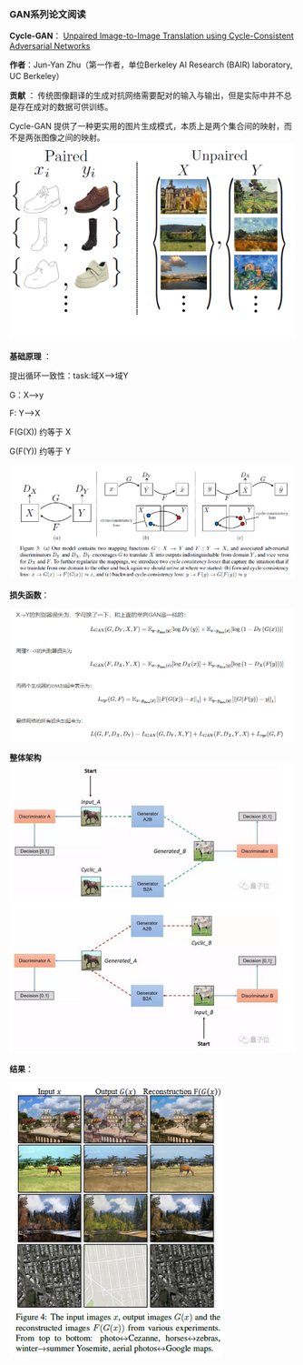 ### **GAN系列论文阅读**
**Cycle-GAN**： [Unpaired Image-to-Image Translation using Cycle-Consistent Adversarial Networks](https://arxiv.org/abs/1703.10593)


**作者**：Jun-Yan Zhu（第一作者，单位Berkeley AI Research (BAIR) laboratory, UC Berkeley）

**贡献** ： 传统图像翻译的生成对抗网络需要配对的输入与输出，但是实际中并不总是存在成对的数据可供训练。

Cycle-GAN 提供了一种更实用的图片生成模式，本质上是两个集合间的映射，而不是两张图像之间的映射。
 ![cycle-GAN](./pic/1.png)



**基础原理** ：

   提出循环一致性：task:域X-->域Y
   
   G：X-->y
   
   F: Y-->X
   
   F(G(X)) 约等于 X
   
   G(F(Y)) 约等于 Y
   
   ![cycle](./pic/2.png)
   
**损失函数**：

![loss](./pic/3.png)

**整体架构**
![net](./pic/5.png)

**结果**：

![result](./pic/4.png)

   
   
   
